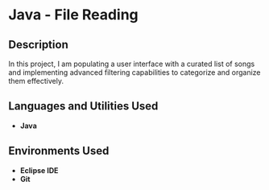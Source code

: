 <h1>Java - File Reading</h1>



<h2>Description</h2>

In this project, I am populating a user interface with a curated list of songs and implementing advanced filtering capabilities to categorize and organize them effectively.
<h2>Languages and Utilities Used</h2>

- <b>Java</b> 

<h2>Environments Used </h2>

- <b>Eclipse IDE
- <b>Git

